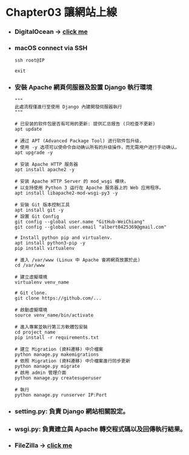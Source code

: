Chapter03 讓網站上線
=====
* ### DigitalOcean -> [click me](https://www.digitalocean.com/)
* ### macOS connect via SSH
    ```
    ssh root@IP

    exit
    ```
* ### 安裝 Apache 網頁伺服器及設置 Django 執行環境
    ```
    """
    此處流程僅進行至使用 Django 內建開發伺服器執行
    """

    # 已安装的软件包是否有可用的更新: 提供汇总报告 (只检查不更新)
    apt update

    # 通过 APT (Advanced Package Tool) 进行软件包升级，
    # 使用 -y 选项可以使命令自动确认所有的升级操作，而无需用户进行手动确认。
    apt upgrade -y

    # 安装 Apache HTTP 服务器
    apt install apache2 -y

    # 安装 Apache HTTP Server 的 mod_wsgi 模块，
    # 以支持使用 Python 3 运行在 Apache 服务器上的 Web 应用程序。
    apt install libapache2-mod-wsgi-py3 -y

    # 安裝 Git 版本控制工具
    apt install git -y
    # 設置 Git Config
    git config --global user.name "GitHub-WeiChiang"
    git config --global user.email "albert0425369@gmail.com"

    # Install python pip and virtualenv.
    apt install python3-pip -y
    pip install virtualenv

    # 進入 /var/www (Linux 中 Apache 會將網頁放置於此)
    cd /var/www

    # 建立虛擬環境
    virtualenv venv_name

    # Git clone.
    git clone https://github.com/...

    # 啟動虛擬環境
    source venv_name/bin/activate

    # 進入專案並執行第三方軟體包安裝
    cd project_name
    pip install -r requirements.txt

    # 建立 Migration (資料遷移) 中介檔案
    python manage.py makemigrations
    # 依照 Migration (資料遷移) 中介檔案進行同步更新
    python manage.py migrate
    # 啟用 admin 管理介面
    python manage.py createsuperuser

    # 執行
    python manage.py runserver IP:Port
    ```
* ### setting.py: 負責 Django 網站相關設定。
* ### wsgi.py: 負責建立與 Apache 轉交程式碼以及回傳執行結果。
* ### FileZilla -> [click me](https://filezilla-project.org/)
<br />
